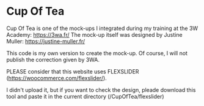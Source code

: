 # Cup Of Tea
Cup Of Tea is one of the mock-ups I integrated during my training at the 3W Academy: https://3wa.fr/
The mock-up itself was designed by Justine Muller: https://justine-muller.fr/

This code is my own version to create the mock-up. Of course, I will not publish the correction given by 3WA.


PLEASE consider that this website uses FLEXSLIDER (https://woocommerce.com/flexslider/).

I didn't upload it, but if you want to check the design, pleade download this tool and paste it in the current directory (/CupOfTea/flexslider)
